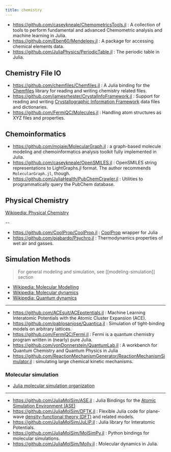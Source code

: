 ```yaml
---
title: chemistry
---
```


- https://github.com/caseykneale/ChemometricsTools.jl : A collection of tools to perform fundamental and advanced Chemometric analysis and machine learning in Julia.
- https://github.com/Eben60/Mendeleev.jl : A package for accessing chemical elements data.
- https://github.com/JuliaPhysics/PeriodicTable.jl : The periodic table in Julia.

## Chemistry File IO

- https://github.com/chemfiles/Chemfiles.jl : A Julia binding for the [Chemfiles](https://github.com/chemfiles/chemfiles) library for reading and writing chemistry related files.
- https://github.com/jamesrhester/CrystalInfoFramework.jl : Support for reading and writing [Crystallographic Information Framework](https://www.iucr.org/resources/cif) data files and dictionaries.
- https://github.com/FermiQC/Molecules.jl : Handling atom structures as XYZ files and properties.

## Chemoinformatics

- https://github.com/mojaie/MolecularGraph.jl : a graph-based molecule modeling and chemoinformatics analysis toolkit fully implemented in Julia.
- https://github.com/caseykneale/OpenSMILES.jl : OpenSMILES string representations to LightGraphs.jl format. The author recommends `MolecularGraph.jl`, though.
- https://github.com/JuliaHealth/PubChemCrawler.jl : Utilities to programmatically query the PubChem database.

## Physical Chemistry

[Wikipedia: Physical Chemistry](https://en.wikipedia.org/wiki/Category:Physical_chemistry)

--

- https://github.com/CoolProp/CoolProp.jl : [CoolProp](http://www.coolprop.org/) wrapper for Julia
- https://github.com/pjabardo/Psychro.jl : Thermodynamics properties of wet air and gasses.

## Simulation Methods

> For general modeling and simulation, see [[modeling-simulation]] section

- [Wikipedia: Molecular Modelling](https://en.wikipedia.org/wiki/Category:Molecular_modelling)
- [Wikipedia: Molecular dynamics](https://en.wikipedia.org/wiki/Molecular_dynamics)
- [Wikipedia: Quantum dynamics](https://en.wikipedia.org/wiki/Quantum_dynamics)

---

- https://github.com/ACEsuit/ACEpotentials.jl : Machine Learning Interatomic Potentials with the Atomic Cluster Expansion (ACE).
- https://github.com/pablosanjose/Quantica.jl : Simulation of tight-binding models on arbitrary lattices.
- https://github.com/FermiQC/Fermi.jl : Fermi is a quantum chemistry program written in (nearly) pure Julia.
- https://github.com/vonDonnerstein/QuantumLab.jl : A workbench for Quantum Chemistry and Quantum Physics in Julia
- https://github.com/ReactionMechanismGenerator/ReactionMechanismSimulator.jl : simulating large chemical kinetic mechanisms.

### Molecular simulation

- [Julia molecular simulation organization](https://github.com/JuliaMolSim/)

---

- https://github.com/JuliaMolSim/ASE.jl : Julia Bindings for the [Atomic Simulation Environment (ASE)](https://wiki.fysik.dtu.dk/ase)
- https://github.com/JuliaMolSim/DFTK.jl : Flexible Julia code for plane-wave [density-functional theory (DFT)](https://en.wikipedia.org/wiki/Density_functional_theory) and related models.
- https://github.com/JuliaMolSim/JuLIP.jl : Julia library for Interatomic Potentials.
- https://github.com/JuliaMolSim/MolSimPy.jl : Python bindings for molecular simulations.
- https://github.com/JuliaMolSim/Molly.jl : Molecular dynamics in Julia.
